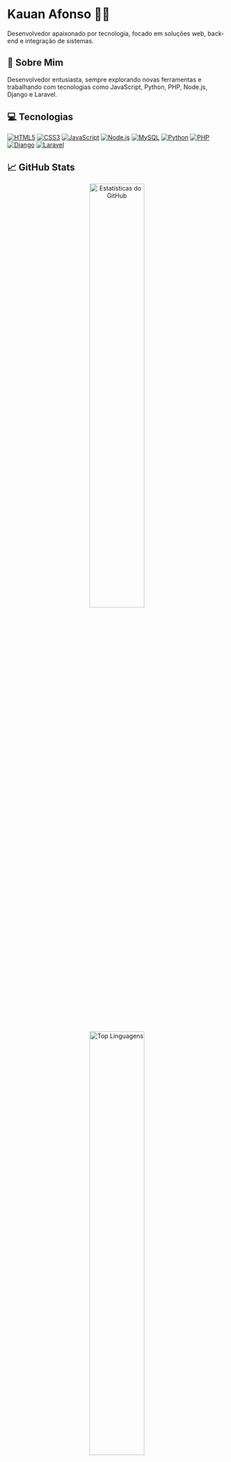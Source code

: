 # Kauan Afonso 👨‍💻

Desenvolvedor apaixonado por tecnologia, focado em soluções web, back-end e integração de sistemas.


## 🌱 Sobre Mim

Desenvolvedor entusiasta, sempre explorando novas ferramentas e trabalhando com tecnologias como JavaScript, Python, PHP, Node.js, Django e Laravel.

## 💻 Tecnologias

<p align="left">
  <a href="https://www.w3schools.com/html/"><img src="https://img.shields.io/badge/HTML5-%23E34F26.svg?logo=html5&logoColor=white" alt="HTML5" /></a>
  <a href="https://www.w3schools.com/css/"><img src="https://img.shields.io/badge/CSS3-%231572B6.svg?logo=css3&logoColor=white" alt="CSS3" /></a>
  <a href="https://developer.mozilla.org/en-US/docs/Web/JavaScript"><img src="https://img.shields.io/badge/JavaScript-%23323330.svg?logo=javascript&logoColor=%23F7DF1E" alt="JavaScript" /></a>
  <a href="https://nodejs.org/"><img src="https://img.shields.io/badge/Node.js-%23339933.svg?logo=node.js&logoColor=white" alt="Node.js" /></a>
  <a href="https://www.mysql.com/"><img src="https://img.shields.io/badge/MySQL-%2300f.svg?logo=mysql&logoColor=white" alt="MySQL" /></a>
  <a href="https://www.python.org/"><img src="https://img.shields.io/badge/Python-%2314354C.svg?logo=python&logoColor=white" alt="Python" /></a>
  <a href="https://www.php.net/"><img src="https://img.shields.io/badge/PHP-%23777BB4.svg?logo=php&logoColor=white" alt="PHP" /></a>
  <a href="https://www.djangoproject.com/"><img src="https://img.shields.io/badge/Django-%23092E20.svg?logo=django&logoColor=white" alt="Django" /></a>
  <a href="https://laravel.com/"><img src="https://img.shields.io/badge/Laravel-%23FF2D20.svg?logo=laravel&logoColor=white" alt="Laravel" /></a>
</p>


## 📈 GitHub Stats

<div align="center">
  <img src="https://github-readme-stats.vercel.app/api?username=KauanAfonso&show_icons=true&theme=radical" alt="Estatísticas do GitHub" width="50%" />
  <img src="https://github-readme-stats.vercel.app/api/top-langs/?username=KauanAfonso&layout=compact&theme=radical" alt="Top Linguagens" width="50%" />
</div>


## 📬 Contato

- **Email**: [kauanafon3@gmail.com](mailto:kauanafon3@gmail.com)
- **LinkedIn**: [Kauan Afonso](https://www.linkedin.com/in/kauan-afonso-0452a5295/)

